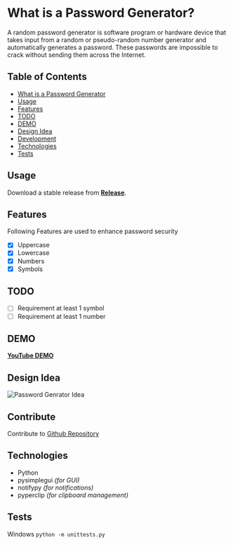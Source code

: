 # What is a Password Generator?
A random password generator is software program or hardware device that takes input from a random or pseudo-random number generator and automatically generates a password. These passwords are impossible to crack without sending them across the Internet.

## Table of Contents

- [What is a Password Generator](#what-is-password-generator)
- [Usage](#usage)
- [Features](#features)
- [TODO](#todo)
- [DEMO](#demo)
- [Design Idea](#design-idea)
- [Development](#development)
- [Technologies](#technologies)
- [Tests](#tests)

## Usage
Download a stable release from [**Release**](https://github.com/hamzapapic/password-generator/releases/download/v1.0/main.exe).

## Features
Following Features are used to enhance password security

- [x] Uppercase
- [x] Lowercase
- [x] Numbers
- [x] Symbols

## TODO

- [ ] Requirement at least 1 symbol
- [ ] Requirement at least 1 number

## DEMO

[**YouTube DEMO**](https://www.youtube.com/watch?v=Ko_SXzEoRxM&ab_channel=MarcusStone)

## Design Idea

![Password Genrator Idea](https://addons.cdn.mozilla.net/user-media/previews/full/228/228679.png?modified=1574700394)

## Contribute

Contribute to [Github Repository](https://github.com/hamzapapic/password-generator)

## Technologies 

- Python
- pysimplegui *(for GUI)*
- notifypy *(for notifications)*
- pyperclip *(for clipboard management)*

## Tests

Windows `python -m unittests.py`
